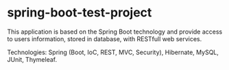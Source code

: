 # spring-boot-test-project


This application is based on the Spring Boot technology and provide access to users information, stored in database,
with RESTfull web services.

Technologies: Spring (Boot, IoC, REST, MVC, Security), Hibernate, MySQL, JUnit, Thymeleaf.
